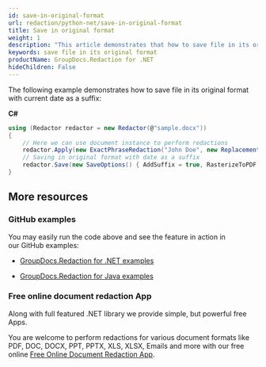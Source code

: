 ```yaml
---
id: save-in-original-format
url: redaction/python-net/save-in-original-format
title: Save in original format
weight: 1
description: "This article demonstrates that how to save file in its original format with current date as a suffix"
keywords: save file in its original format
productName: GroupDocs.Redaction for .NET
hideChildren: False
---
```

The following example demonstrates how to save file in its original format with current date as a suffix:

**C#**

```csharp
using (Redactor redactor = new Redactor(@"sample.docx"))
{
    // Here we can use document instance to perform redactions
    redactor.Apply(new ExactPhraseRedaction("John Doe", new ReplacementOptions("[personal]")));
    // Saving in original format with date as a suffix
    redactor.Save(new SaveOptions() { AddSuffix = true, RasterizeToPDF = false, RedactedFileSuffix = DateTime.Now.ToShortDateString() });
}
```

## More resources

### GitHub examples

You may easily run the code above and see the feature in action in our GitHub examples:

*   [GroupDocs.Redaction for .NET examples](https://github.com/groupdocs-redaction/GroupDocs.Redaction-for-.NET)
    
*   [GroupDocs.Redaction for Java examples](https://github.com/groupdocs-redaction/GroupDocs.Redaction-for-Java)
    

### Free online document redaction App

Along with full featured .NET library we provide simple, but powerful free Apps.

You are welcome to perform redactions for various document formats like PDF, DOC, DOCX, PPT, PPTX, XLS, XLSX, Emails and more with our free online [Free Online Document Redaction App](https://products.groupdocs.app/redaction).
